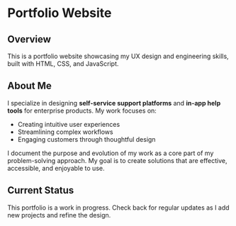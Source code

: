 # Portfolio Website

## Overview
This is a portfolio website showcasing my UX design and engineering skills, built with HTML, CSS, and JavaScript.

## About Me
I specialize in designing **self-service support platforms** and **in-app help tools** for enterprise products. My work focuses on:
- Creating intuitive user experiences
- Streamlining complex workflows
- Engaging customers through thoughtful design

I document the purpose and evolution of my work as a core part of my problem-solving approach. My goal is to create solutions that are effective, accessible, and enjoyable to use.

## Current Status
This portfolio is a work in progress. Check back for regular updates as I add new projects and refine the design.